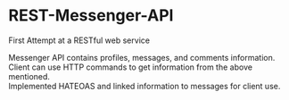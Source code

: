 # REST-Messenger-API
First Attempt at a RESTful web service

Messenger API contains profiles, messages, and comments information.\
Client can use HTTP commands to get information from the above mentioned.\
Implemented HATEOAS and linked information to messages for client use.
